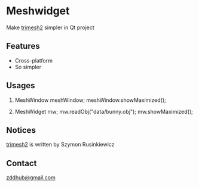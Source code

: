 Meshwidget
==========

Make [trimesh2][] simpler in Qt project

Features
--------

*	Cross-platform
*	So simpler

Usages
------

1.
	MeshWindow meshWindow;
    	meshWindow.showMaximized();

2.
	MeshWidget mw;
    	mw.readObj("data/bunny.obj");
    	mw.showMaximized();

Notices
-------

[trimesh2][] is written by Szymon Rusinkiewicz


Contact
-------

<zddhub@gmail.com>

[trimesh2]: http://gfx.cs.princeton.edu/proj/trimesh2/
